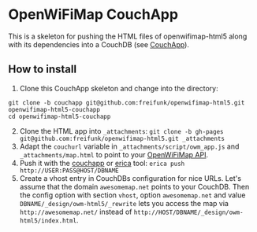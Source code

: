 # OpenWiFiMap CouchApp

This is a skeleton for pushing the HTML files of openwifimap-html5 along with its dependencies into a CouchDB (see [CouchApp](http://couchapp.org/page/index)).

## How to install
1. Clone this CouchApp skeleton and change into the directory: 
```
git clone -b couchapp git@github.com:freifunk/openwifimap-html5.git openwifimap-html5-couchapp
cd openwifimap-html5-couchapp
```
2. Clone the HTML app into `_attachments`:
`git clone -b gh-pages git@github.com:freifunk/openwifimap-html5.git _attachments`
3. Adapt the `couchurl` variable in `_attachments/script/owm_app.js` and `_attachments/map.html` to point to your [OpenWiFiMap API](https://github.com/freifunk/openwifimap-api).
4. Push it with the [couchapp](http://couchapp.org/page/index) or [erica](https://github.com/benoitc/erica) tool:
`erica push http://USER:PASS@HOST/DBNAME`
5. Create a vhost entry in CouchDBs configuration for nice URLs. Let's assume that the domain `awesomemap.net` points to your CouchDB. Then the config option with section `vhost`, option `awesomemap.net` and value `DBNAME/_design/owm-html5/_rewrite` lets you access the map via `http://awesomemap.net/` instead of `http://HOST/DBNAME/_design/owm-html5/index.html`.
